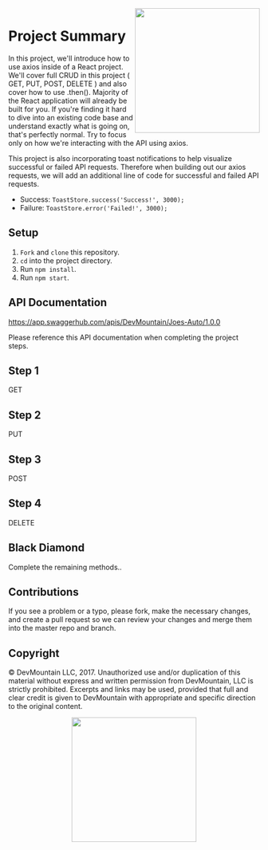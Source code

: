 <img src="https://devmounta.in/img/logowhiteblue.png" width="250" align="right">

# Project Summary

In this project, we'll introduce how to use axios inside of a React project. We'll cover full CRUD in this project ( GET, PUT, POST, DELETE ) and also cover how to use .then(). Majority of the React application will already be built for you. If you're finding it hard to dive into an existing code base and understand exactly what is going on, that's perfectly normal. Try to focus only on how we're interacting with the API using axios.

This project is also incorporating toast notifications to help visualize successful or failed API requests. Therefore when building out our axios requests, we will add an additional line of code for successful and failed API requests.

* Success: `ToastStore.success('Success!', 3000);`
* Failure: `ToastStore.error('Failed!', 3000);`

## Setup

1. `Fork` and `clone` this repository.
2. `cd` into the project directory.
3. Run `npm install`.
4. Run `npm start`.

## API Documentation

https://app.swaggerhub.com/apis/DevMountain/Joes-Auto/1.0.0

Please reference this API documentation when completing the project steps.

## Step 1

GET

## Step 2

PUT

## Step 3

POST

## Step 4

DELETE

## Black Diamond

Complete the remaining methods..


## Contributions

If you see a problem or a typo, please fork, make the necessary changes, and create a pull request so we can review your changes and merge them into the master repo and branch.

## Copyright

© DevMountain LLC, 2017. Unauthorized use and/or duplication of this material without express and written permission from DevMountain, LLC is strictly prohibited. Excerpts and links may be used, provided that full and clear credit is given to DevMountain with appropriate and specific direction to the original content.

<p align="center">
<img src="https://devmounta.in/img/logowhiteblue.png" width="250">
</p>